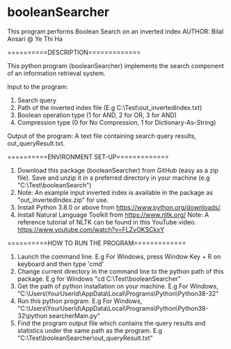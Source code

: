# booleanSearcher
This program performs Boolean Search on an inverted index
AUTHOR: Bilal Ansari @ Ye Thi Ha

==========DESCRIPTION=============

This python program (booleanSearcher) implements the search component of an information retrieval system.

Input to the program:
1. Search query 
2. Path of the inverted index file (E.g C:\Test\out_invertedIndex.txt)
3. Boolean operation type (1 for AND, 2 for OR, 3 for AND)
4. Compression type (0 for No Compression, 1 for Dictionary-As-String)

Output of the program: A text file containing search query results, out_queryResult.txt.

==========ENVIRONMENT SET-UP=============

1. Download this package (booleanSearcher) from GitHub (easy as a zip file). Save and unzip it in a preferred directory in your machine (e.g "C:\Test\booleanSearch") 
2. Note: An example input inverted index is available in the package as "out_invertedIndex.zip" for use.
3. Install Python 3.8.0 or above from https://www.python.org/downloads/.
4. Install Natural Language Toolkit from https://www.nltk.org/ Note: A reference tutorial of NLTK can be found in this YouTube video. https://www.youtube.com/watch?v=FLZvOKSCkxY

==========HOW TO RUN THE PROGRAM=============

1. Launch the command line. E.g For Windows, press Window Key + R on keyboard and then type 'cmd'
2. Change current directory in the command line to the python path of this package. E.g for Windows "cd C:\Test\booleanSearcher"
3. Get the path of python installation on your machine. E.g For Windows, "C:\Users\YourUserId\AppData\Local\Programs\Python\Python38-32"
4. Run this python program. E.g For Windows, "C:\Users\YourUserId\AppData\Local\Programs\Python\Python38-32\python searcherMain.py"
5. Find the program output file which contains the query results and statistics under the same path as the program. E.g "C:\Test\booleanSearcher\out_queryResult.txt"
